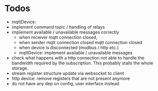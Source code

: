 # Todos
- mqttDevice:
 - implement command topic / handling of relays
 - implement available / unavailable messages correctly
   - when receiver mqtt connection closed,
   - when sender mqtt connection closed mqtt connection closed
   - when device is disconnected (modbus / http etc.)
   - mqttDevice: implement available / unavailable messages
- check what happens with a http connection not able to handle the bandwidth required by the subscription. This probably stalls the whole storage.
- stream register structure update via websocket to client
- http device: remove registers that are not present anymore
- do not have any dep on config, user interface instead

